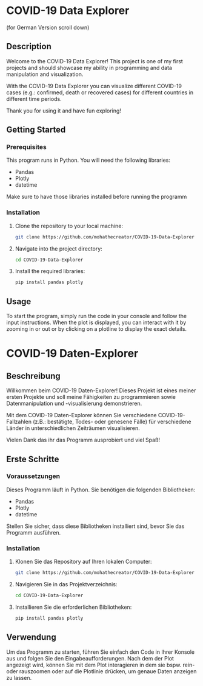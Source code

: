 # COVID-19 Data Explorer
(for German Version scroll down)
## Description
Welcome to the COVID-19 Data Explorer!
This project is one of my first projects and should showcase my ability in programming and data manipulation and visualization. 

With the COVID-19 Data Explorer you can visualize different COVID-19 cases (e.g.: confirmed, death or recovered cases) for different countries in different time periods.

Thank you for using it and have fun exploring!

## Getting Started

### Prerequisites
This program runs in Python.
You will need the following libraries:
- Pandas
- Plotly
- datetime
  
Make sure to have those libraries installed before running the programm

### Installation
1. Clone the repository to your local machine:
    ```bash
    git clone https://github.com/mohathecreator/COVID-19-Data-Explorer
    ```
2. Navigate into the project directory:
    ```bash
    cd COVID-19-Data-Explorer
    ```
3. Install the required libraries:
    ```bash
    pip install pandas plotly
    ```


## Usage
To start the program, simply run the code in your console and follow the input instructions.
When the plot is displayed, you can interact with it by zooming in or out or by clicking on a plotline to display the exact details.



# COVID-19 Daten-Explorer

## Beschreibung
Willkommen beim COVID-19 Daten-Explorer!
Dieses Projekt ist eines meiner ersten Projekte und soll meine Fähigkeiten zu programmieren sowie Datenmanipulation und -visualisierung demonstrieren.

Mit dem COVID-19 Daten-Explorer können Sie verschiedene COVID-19-Fallzahlen (z.B.: bestätigte, Todes- oder genesene Fälle) für verschiedene Länder in unterschiedlichen Zeiträumen visualisieren.

Vielen Dank das ihr das Programm ausprobiert und viel Spaß!

## Erste Schritte

### Voraussetzungen
Dieses Programm läuft in Python.
Sie benötigen die folgenden Bibliotheken:
- Pandas
- Plotly
- datetime
  
Stellen Sie sicher, dass diese Bibliotheken installiert sind, bevor Sie das Programm ausführen.

### Installation
1. Klonen Sie das Repository auf Ihren lokalen Computer:
    ```bash
    git clone https://github.com/mohathecreator/COVID-19-Data-Explorer
    ```
2. Navigieren Sie in das Projektverzeichnis:
    ```bash
    cd COVID-19-Data-Explorer
    ```
3. Installieren Sie die erforderlichen Bibliotheken:
    ```bash
    pip install pandas plotly
    ```
   
## Verwendung
Um das Programm zu starten, führen Sie einfach den Code in Ihrer Konsole aus und folgen Sie den Eingabeaufforderungen. Nach dem der Plot angezeigt wird, können Sie mit dem Plot interagieren in dem sie bspw. rein- oder rauszoomen oder auf die Plotlinie drücken, um genaue Daten anzeigen zu lassen.
